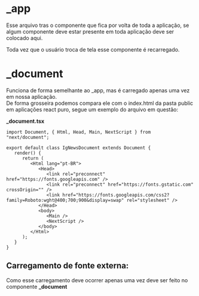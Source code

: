 # _app

Esse arquivo tras o componente que fica por volta de toda a aplicação, se algum componente deve estar presente em toda aplicação deve ser colocado aqui.

Toda vez que o usuário troca de tela esse componente é recarregado.

# _document

Funciona de forma semelhante ao _app, mas é carregado apenas uma vez em nossa aplicação.  
De forma grosseira podemos compara ele com o index.html da pasta public em aplicações react puro, segue um exemplo do arquivo em questão:

**_document.tsx**
```
import Document, { Html, Head, Main, NextScript } from "next/document";

export default class IgNewsDocument extends Document {
   render() {
      return (
         <Html lang="pt-BR">
            <Head>
               <link rel="preconnect" href="https://fonts.googleapis.com" />
               <link rel="preconnect" href="https://fonts.gstatic.com" crossOrigin="" />
               <link href="https://fonts.googleapis.com/css2?family=Roboto:wght@400;700;900&display=swap" rel="stylesheet" />
            </Head>
            <body>
               <Main />
               <NextScript />
            </body>
         </Html>
      );
   }
}
```

## Carregamento de fonte externa:

Como esse carregamento deve ocorrer apenas uma vez deve ser feito no componente **_document**